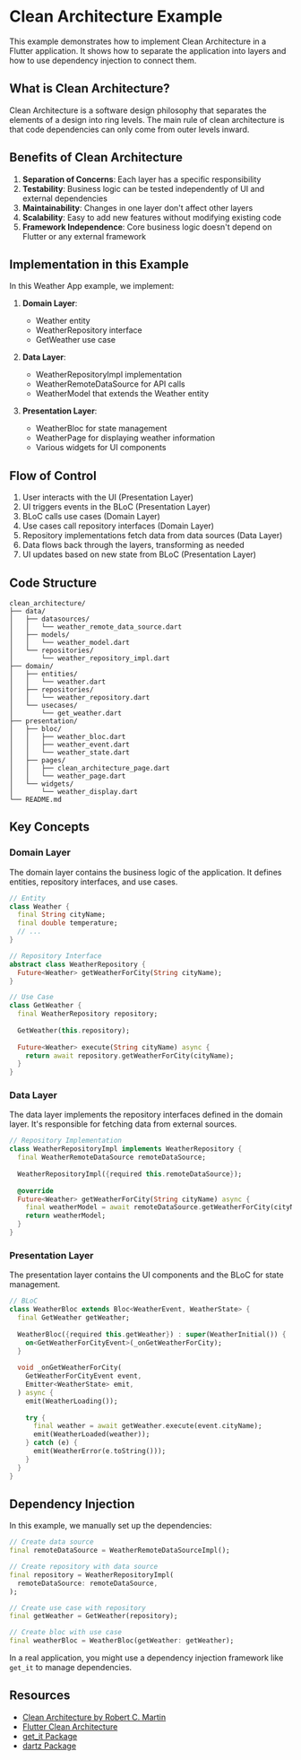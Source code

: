 # Clean Architecture Example

This example demonstrates how to implement Clean Architecture in a Flutter application. It shows how to separate the application into layers and how to use dependency injection to connect them.

## What is Clean Architecture?

Clean Architecture is a software design philosophy that separates the elements of a design into ring levels. The main rule of clean architecture is that code dependencies can only come from outer levels inward.

## Benefits of Clean Architecture

1. **Separation of Concerns**: Each layer has a specific responsibility
2. **Testability**: Business logic can be tested independently of UI and external dependencies
3. **Maintainability**: Changes in one layer don't affect other layers
4. **Scalability**: Easy to add new features without modifying existing code
5. **Framework Independence**: Core business logic doesn't depend on Flutter or any external framework

## Implementation in this Example

In this Weather App example, we implement:

1. **Domain Layer**:
   - Weather entity
   - WeatherRepository interface
   - GetWeather use case

2. **Data Layer**:
   - WeatherRepositoryImpl implementation
   - WeatherRemoteDataSource for API calls
   - WeatherModel that extends the Weather entity

3. **Presentation Layer**:
   - WeatherBloc for state management
   - WeatherPage for displaying weather information
   - Various widgets for UI components

## Flow of Control

1. User interacts with the UI (Presentation Layer)
2. UI triggers events in the BLoC (Presentation Layer)
3. BLoC calls use cases (Domain Layer)
4. Use cases call repository interfaces (Domain Layer)
5. Repository implementations fetch data from data sources (Data Layer)
6. Data flows back through the layers, transforming as needed
7. UI updates based on new state from BLoC (Presentation Layer)

## Code Structure

```
clean_architecture/
├── data/
│   ├── datasources/
│   │   └── weather_remote_data_source.dart
│   ├── models/
│   │   └── weather_model.dart
│   └── repositories/
│       └── weather_repository_impl.dart
├── domain/
│   ├── entities/
│   │   └── weather.dart
│   ├── repositories/
│   │   └── weather_repository.dart
│   └── usecases/
│       └── get_weather.dart
├── presentation/
│   ├── bloc/
│   │   ├── weather_bloc.dart
│   │   ├── weather_event.dart
│   │   └── weather_state.dart
│   ├── pages/
│   │   ├── clean_architecture_page.dart
│   │   └── weather_page.dart
│   └── widgets/
│       └── weather_display.dart
└── README.md
```

## Key Concepts

### Domain Layer

The domain layer contains the business logic of the application. It defines entities, repository interfaces, and use cases.

```dart
// Entity
class Weather {
  final String cityName;
  final double temperature;
  // ...
}

// Repository Interface
abstract class WeatherRepository {
  Future<Weather> getWeatherForCity(String cityName);
}

// Use Case
class GetWeather {
  final WeatherRepository repository;
  
  GetWeather(this.repository);
  
  Future<Weather> execute(String cityName) async {
    return await repository.getWeatherForCity(cityName);
  }
}
```

### Data Layer

The data layer implements the repository interfaces defined in the domain layer. It's responsible for fetching data from external sources.

```dart
// Repository Implementation
class WeatherRepositoryImpl implements WeatherRepository {
  final WeatherRemoteDataSource remoteDataSource;
  
  WeatherRepositoryImpl({required this.remoteDataSource});
  
  @override
  Future<Weather> getWeatherForCity(String cityName) async {
    final weatherModel = await remoteDataSource.getWeatherForCity(cityName);
    return weatherModel;
  }
}
```

### Presentation Layer

The presentation layer contains the UI components and the BLoC for state management.

```dart
// BLoC
class WeatherBloc extends Bloc<WeatherEvent, WeatherState> {
  final GetWeather getWeather;
  
  WeatherBloc({required this.getWeather}) : super(WeatherInitial()) {
    on<GetWeatherForCityEvent>(_onGetWeatherForCity);
  }
  
  void _onGetWeatherForCity(
    GetWeatherForCityEvent event,
    Emitter<WeatherState> emit,
  ) async {
    emit(WeatherLoading());
    
    try {
      final weather = await getWeather.execute(event.cityName);
      emit(WeatherLoaded(weather));
    } catch (e) {
      emit(WeatherError(e.toString()));
    }
  }
}
```

## Dependency Injection

In this example, we manually set up the dependencies:

```dart
// Create data source
final remoteDataSource = WeatherRemoteDataSourceImpl();

// Create repository with data source
final repository = WeatherRepositoryImpl(
  remoteDataSource: remoteDataSource,
);

// Create use case with repository
final getWeather = GetWeather(repository);

// Create bloc with use case
final weatherBloc = WeatherBloc(getWeather: getWeather);
```

In a real application, you might use a dependency injection framework like `get_it` to manage dependencies.

## Resources

- [Clean Architecture by Robert C. Martin](https://blog.cleancoder.com/uncle-bob/2012/08/13/the-clean-architecture.html)
- [Flutter Clean Architecture](https://resocoder.com/flutter-clean-architecture-tdd/)
- [get_it Package](https://pub.dev/packages/get_it)
- [dartz Package](https://pub.dev/packages/dartz)
